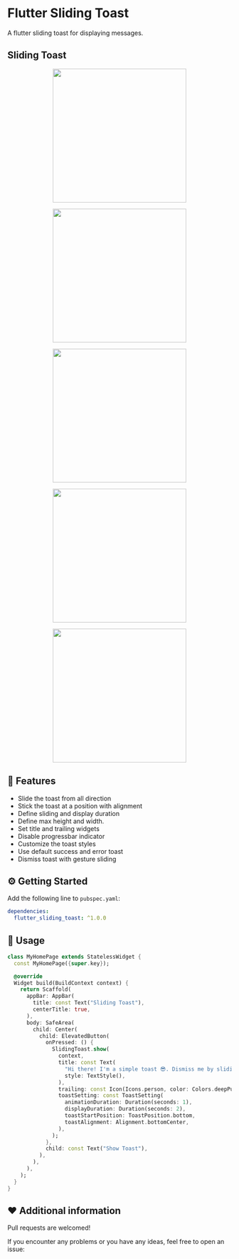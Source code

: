 # Flutter Sliding Toast

<!-- <p align="center">
    <a href="https://pub.dev/packages/flutter_sliding_toast"><img src="https://img.shields.io/pub/v/flutter_sliding_toast.svg" alt="pub"></a>
    <a href="https://opensource.org/licenses/MIT"><img src="https://img.shields.io/badge/license-MIT-blue.svg" alt="license: MIT"></a>
</p>

--- -->

A flutter sliding toast for displaying messages.

## Sliding Toast

<p align="center">
    <img src="https://github.com/gaurishankar007/flutter_sliding_toast/tree/master/example/assets/sliding_toast_from_bottom_center.gif" width="300">
</p>
<p align="center">
    <img src="https://github.com/gaurishankar007/flutter_sliding_toast/tree/master/example/assets/sliding_toast_from_bottom_Left.gif" width="300">
</p>
<p align="center">
    <img src="https://github.com/gaurishankar007/flutter_sliding_toast/tree/master/example/assets/sliding_toast_from_top_center.gif" width="300">
</p>
<p align="center">
    <img src="https://github.com/gaurishankar007/flutter_sliding_toast/tree/master/example/assets/sliding_toast_from_top_right.gif" width="300">
</p>
<p align="center">
    <img src="https://github.com/gaurishankar007/flutter_sliding_toast/tree/master/example/assets/sliding_toast_from_center_left.gif" width="300">
</p>

## 🎯 Features

- Slide the toast from all direction
- Stick the toast at a position with alignment
- Define sliding and display duration
- Define max height and width.
- Set title and trailing widgets
- Disable progressbar indicator
- Customize the toast styles
- Use default success and error toast
- Dismiss toast with gesture sliding

## ⚙️ Getting Started

Add the following line to `pubspec.yaml`:

```yaml
dependencies:
  flutter_sliding_toast: ^1.0.0
```

## 🚀 Usage

```dart
class MyHomePage extends StatelessWidget {
  const MyHomePage({super.key});

  @override
  Widget build(BuildContext context) {
    return Scaffold(
      appBar: AppBar(
        title: const Text("Sliding Toast"),
        centerTitle: true,
      ),
      body: SafeArea(
        child: Center(
          child: ElevatedButton(
            onPressed: () {
              SlidingToast.show(
                context,
                title: const Text(
                  "Hi there! I'm a simple toast 😎. Dismiss me by sliding downward.",
                  style: TextStyle(),
                ),
                trailing: const Icon(Icons.person, color: Colors.deepPurple),
                toastSetting: const ToastSetting(
                  animationDuration: Duration(seconds: 1),
                  displayDuration: Duration(seconds: 2),
                  toastStartPosition: ToastPosition.bottom,
                  toastAlignment: Alignment.bottomCenter,
                ),
              );
            },
            child: const Text("Show Toast"),
          ),
        ),
      ),
    );
  }
}
```

## ❤️ Additional information

Pull requests are welcomed!

If you encounter any problems or you have any ideas, feel free to open an issue:
